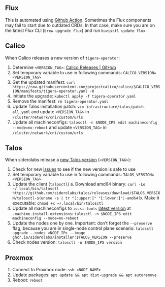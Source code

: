 ## Flux

This is automated using [Github Action](https://github.com/buvis/clusters/blob/main/.github/workflows/update-flux-home.yaml). Sometimes the Flux components may fail to start due to outdated CRDs. In that case, make sure you are on the latest Flux CLI (`brew upgrade flux`) and run `buvisctl update flux`.

## Calico

When Calico releases a new version of `tigera-operator`:

1. Determine `<VERSION_TAG>`: [Calico Releases | GitHub](https://github.com/projectcalico/calico/releases)
2. Set temporary variable to use in following commands: `CALICO_VERSION=<VERSION_TAG>`
3. Get the updated manifest: `curl https://raw.githubusercontent.com/projectcalico/calico/$CALICO_VERSION/manifests/tigera-operator.yaml -O`
4. Initiate the upgrade: `kubectl apply -f tigera-operator.yaml`
5. Remove the manifest: `rm tigera-operator.yaml`
6. Update Talos installation patch: `vim infrastructure/talos/patch-all.yaml` and update `<VERSION_TAG>` in `/cluster/network/cni/custom/urls`
7. Update all machineconfigs: `talosctl -n $NODE_IPS edit machineconfig --mode=no-reboot` and update `<VERSION_TAG>` in `/cluster/network/cni/custom/urls`

## Talos

When siderolabs release a [new Talos version](https://github.com/siderolabs/talos/releases/latest) (`<VERSION_TAG>`):

1. Check for new [issues](https://github.com/siderolabs/talos/issues) to see if the new version is safe to use
2. Set temporary variable to use in following commands: `TALOS_VERSION=<VERSION_TAG>`
3. Update the client (`talosctl`)
    a. Download amd64 binary: `curl -Lo ~/.local/bin/talosctl https://github.com/siderolabs/talos/releases/download/$TALOS_VERSION/talosctl-$(uname -s | tr "[:upper:]" "[:lower:]")-amd64`
    b. Make it executable: `chmod +x ~/.local/bin/talosctl`
4. Update all machineconfigs to `iscsi-tools` [latest version](https://github.com/siderolabs/extensions/pkgs/container/iscsi-tools) at `.machine.install.extensions`: `talosctl -n $NODE_IPS edit machineconfig --mode=no-reboot`
5. Update the nodes one by one. Important: don't forget the `--preserve` flag, because you are in single-node control plane scenario: `talosctl upgrade --nodes <NODE_IP> --image ghcr.io/siderolabs/installer:$TALOS_VERSION --preserve`
6. Check nodes version: `talosctl -n $NODE_IPS version`

## Proxmox

1. Connect to Proxmox node: `ssh <NODE_NAME>`
2. Update packages: `apt update && apt dist-upgrade && apt autoremove`
3. Reboot: `reboot`
